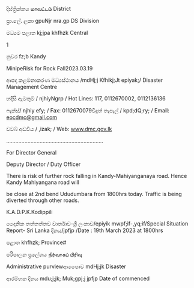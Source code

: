දිස්ත්‍රික්කය மாவட்டம் District

ප්‍රා.ලේ. ලකා gpuNjr nra.gp DS Division

මධ්‍යම පලාත kj;jpa khfhzk Central

1

නුවර fz;b Kandy

MinipeRisk for Rock Fall2023.03.19

ආපදා කළමනාකරණ මධ්‍යස්ථානය /mdHj;j Kfhikj;Jt epiyak;/ Disaster Management Centre

හදිසි ඇමතුම් / njhiyNgrp / Hot Lines: 117, 0112670002, 0112136136

ෆැක්ස්/ njhiy efy; / Fax: 0112670079විදුත් තැපැල් / kpd;dQ;ry; / Email: eocdmc@gmail.com

වවබ් අඩවිය / ,izak; / Web: www.dmc.gov.lk

……………………………………………………….

For Director General

Deputy Director / Duty Officer

There is risk of further rock falling in Kandy-Mahiyanganaya road. Hence Kandy Mahiyangana road will

be close at 2nd bend Ududumbara from 1800hrs today. Traffic is being diverted through other roads.

K.A.D.P.K.Kodippili

දෛනික තත්තත්තව වාර්තාව-ශ්‍රී ලංකාව/epiyik mwpf;if-,yq;if/Special Situation Report- Sri Lanka දිනය/jpfjp /Date : 19th March 2023 at 1800hrs

පළාත khfhzk; Province#

පරිපාලන ප්‍රලේශය நிர்வாகப் பிரிவு

Administrative purviewආපෛාව mdHj;jk Disaster

ආරම්භක දිනය mdu;j;jk; Muk;gpj;j jpfjp Date of commenced